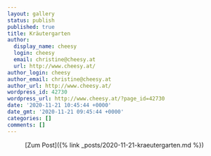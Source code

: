 ```yaml
---
layout: gallery
status: publish
published: true
title: Kräutergarten
author:
  display_name: cheesy
  login: cheesy
  email: christine@cheesy.at
  url: http://www.cheesy.at/
author_login: cheesy
author_email: christine@cheesy.at
author_url: http://www.cheesy.at/
wordpress_id: 42730
wordpress_url: http://www.cheesy.at/?page_id=42730
date: '2020-11-21 10:45:44 +0000'
date_gmt: '2020-11-21 09:45:44 +0000'
categories: []
comments: []
---
```

<!-- wp:core-embed/wordpress {"url":"http://www.cheesy.at/2020/11/kraeutergarten/","type":"rich","providerNameSlug":"cheesy-at","className":""} -->
<figure class="wp-block-embed-wordpress wp-block-embed is-type-rich is-provider-cheesy-at">
<div class="wp-block-embed__wrapper">
[Zum Post]({% link _posts/2020-11-21-kraeutergarten.md %})
</div>
</figure>
<!-- /wp:core-embed/wordpress -->
<!-- wp:paragraph --><!-- /wp:paragraph -->
